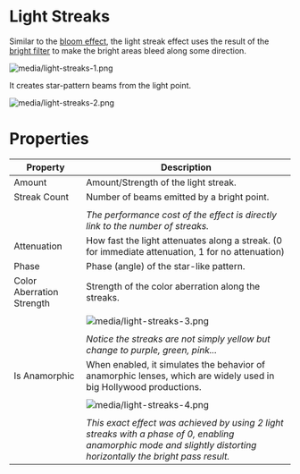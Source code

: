 # Light Streaks

Similar to the [bloom effect](bloom.md), the light streak effect uses the result of the [bright filter](bright-filter.md) to make the bright areas bleed along some direction.

![media/light-streaks-1.png](media/light-streaks-1.png) 

It creates star-pattern beams from the light point.

![media/light-streaks-2.png](media/light-streaks-2.png) 

# Properties

| Property                  | Description                                                                                                                                                        |
| ------------------------- | ------------------------------------------------------------------------------------------------------------------------------------------------------------------ |
| Amount                    | Amount/Strength of the light streak.                                                                                                                               |
| Streak Count              | Number of beams emitted by a bright point.                                                                                                                         |
|                           |                                                                                                                                                                    |
|                           | *The performance cost of the effect is directly link to the number of streaks.*                                                                                    |
| Attenuation               | How fast the light attenuates along a streak. (0 for immediate attenuation, 1 for no attenuation)                                                                  |
| Phase                     | Phase (angle) of the star-like pattern.                                                                                                                            |
| Color Aberration Strength | Strength of the color aberration along the streaks.                                                                                                                |
|                           |                                                                                                                                                                    |
|                           | ![media/light-streaks-3.png](media/light-streaks-3.png)                                                                                                          |
|                           |                                                                                                                                                                    |
|                           | *Notice the streaks are not simply yellow but change to purple, green, pink...*                                                                                    |
| Is Anamorphic             | When enabled, it simulates the behavior of anamorphic lenses, which are widely used in big Hollywood productions.                                                  |
|                           |                                                                                                                                                                    |
|                           | ![media/light-streaks-4.png](media/light-streaks-4.png)                                                                                                          |
|                           |                                                                                                                                                                    |
|                           | *This exact effect was achieved by using 2 light streaks with a phase of 0, enabling anamorphic mode and slightly distorting horizontally the bright pass result.* |


 

 

